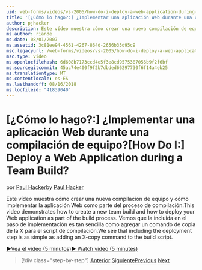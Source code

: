 ```yaml
---
uid: web-forms/videos/vs-2005/how-do-i-deploy-a-web-application-during-a-team-build
title: '[¿Cómo lo hago?:] ¿Implementar una aplicación Web durante una compilación de equipo? | Microsoft Docs'
author: pjhacker
description: Este vídeo muestra cómo crear una nueva compilación de equipo y cómo implementar la aplicación Web como parte del proceso de compilación. Vemos que la implemente para incluir...
ms.author: riande
ms.date: 08/01/2007
ms.assetid: 3c81ee94-4561-4267-864d-2656b33d95c9
msc.legacyurl: /web-forms/videos/vs-2005/how-do-i-deploy-a-web-application-during-a-team-build
msc.type: video
ms.openlocfilehash: 6d608b7173ccd4e5f3e8cd9575387056b9f2f6bf
ms.sourcegitcommit: 45ac74e400f9f2b7dbded66297730f6f14a4eb25
ms.translationtype: MT
ms.contentlocale: es-ES
ms.lasthandoff: 08/16/2018
ms.locfileid: "41839040"
---
```

<a name="how-do-i-deploy-a-web-application-during-a-team-build"></a><span data-ttu-id="b78e8-105">[¿Cómo lo hago?:] ¿Implementar una aplicación Web durante una compilación de equipo?</span><span class="sxs-lookup"><span data-stu-id="b78e8-105">[How Do I:] Deploy a Web Application during a Team Build?</span></span>
====================
<span data-ttu-id="b78e8-106">por [Paul Hacker](https://github.com/pjhacker)</span><span class="sxs-lookup"><span data-stu-id="b78e8-106">by [Paul Hacker](https://github.com/pjhacker)</span></span>

<span data-ttu-id="b78e8-107">Este vídeo muestra cómo crear una nueva compilación de equipo y cómo implementar la aplicación Web como parte del proceso de compilación.</span><span class="sxs-lookup"><span data-stu-id="b78e8-107">This video demonstrates how to create a new team build and how to deploy your Web application as part of the build process.</span></span> <span data-ttu-id="b78e8-108">Vemos que la incluida en el paso de implementación es tan sencilla como agregar un comando de copia de la X para el script de compilación.</span><span class="sxs-lookup"><span data-stu-id="b78e8-108">We see that including the deployment step is as simple as adding an X-copy command to the build script.</span></span>

[<span data-ttu-id="b78e8-109">&#9654;Vea el vídeo (5 minutos)</span><span class="sxs-lookup"><span data-stu-id="b78e8-109">&#9654; Watch video (5 minutes)</span></span>](https://channel9.msdn.com/Blogs/ASP-NET-Site-Videos/how-do-i-deploy-a-web-application-during-a-team-build)

> [!div class="step-by-step"]
> <span data-ttu-id="b78e8-110">[Anterior](how-do-i-automate-testing-using-team-build.md)
> [Siguiente](how-do-i-run-unit-tests-against-a-deployed-database.md)</span><span class="sxs-lookup"><span data-stu-id="b78e8-110">[Previous](how-do-i-automate-testing-using-team-build.md)
[Next](how-do-i-run-unit-tests-against-a-deployed-database.md)</span></span>
